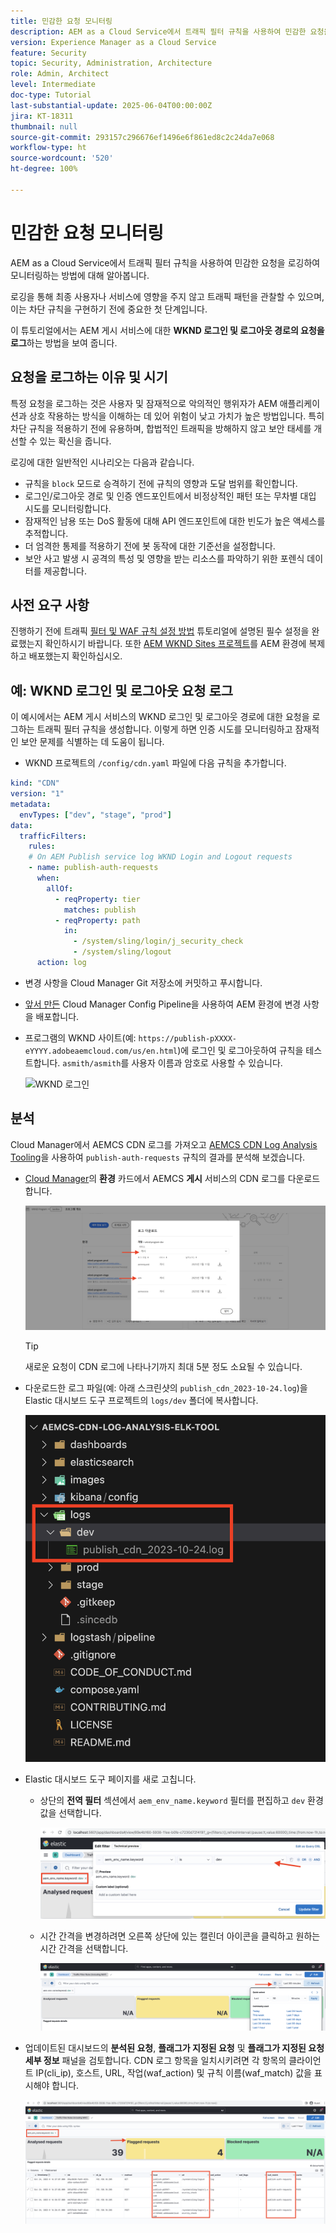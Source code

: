 ```yaml
---
title: 민감한 요청 모니터링
description: AEM as a Cloud Service에서 트래픽 필터 규칙을 사용하여 민감한 요청을 로깅하여 모니터링하는 방법에 대해 알아봅니다.
version: Experience Manager as a Cloud Service
feature: Security
topic: Security, Administration, Architecture
role: Admin, Architect
level: Intermediate
doc-type: Tutorial
last-substantial-update: 2025-06-04T00:00:00Z
jira: KT-18311
thumbnail: null
source-git-commit: 293157c296676ef1496e6f861ed8c2c24da7e068
workflow-type: ht
source-wordcount: '520'
ht-degree: 100%

---
```


# 민감한 요청 모니터링

AEM as a Cloud Service에서 트래픽 필터 규칙을 사용하여 민감한 요청을 로깅하여 모니터링하는 방법에 대해 알아봅니다.

로깅을 통해 최종 사용자나 서비스에 영향을 주지 않고 트래픽 패턴을 관찰할 수 있으며, 이는 차단 규칙을 구현하기 전에 중요한 첫 단계입니다.

이 튜토리얼에서는 AEM 게시 서비스에 대한 **WKND 로그인 및 로그아웃 경로의 요청을 로그**&#x200B;하는 방법을 보여 줍니다.

## 요청을 로그하는 이유 및 시기

특정 요청을 로그하는 것은 사용자 및 잠재적으로 악의적인 행위자가 AEM 애플리케이션과 상호 작용하는 방식을 이해하는 데 있어 위험이 낮고 가치가 높은 방법입니다. 특히 차단 규칙을 적용하기 전에 유용하며, 합법적인 트래픽을 방해하지 않고 보안 태세를 개선할 수 있는 확신을 줍니다.

로깅에 대한 일반적인 시나리오는 다음과 같습니다.

- 규칙을 `block` 모드로 승격하기 전에 규칙의 영향과 도달 범위를 확인합니다.
- 로그인/로그아웃 경로 및 인증 엔드포인트에서 비정상적인 패턴 또는 무차별 대입 시도를 모니터링합니다.
- 잠재적인 남용 또는 DoS 활동에 대해 API 엔드포인트에 대한 빈도가 높은 액세스를 추적합니다.
- 더 엄격한 통제를 적용하기 전에 봇 동작에 대한 기준선을 설정합니다.
- 보안 사고 발생 시 공격의 특성 및 영향을 받는 리소스를 파악하기 위한 포렌식 데이터를 제공합니다.

## 사전 요구 사항

진행하기 전에 트래픽 [필터 및 WAF 규칙 설정 방법](../setup.md) 튜토리얼에 설명된 필수 설정을 완료했는지 확인하시기 바랍니다. 또한 [AEM WKND Sites 프로젝트](https://github.com/adobe/aem-guides-wknd)를 AEM 환경에 복제하고 배포했는지 확인하십시오.

## 예: WKND 로그인 및 로그아웃 요청 로그

이 예시에서는 AEM 게시 서비스의 WKND 로그인 및 로그아웃 경로에 대한 요청을 로그하는 트래픽 필터 규칙을 생성합니다. 이렇게 하면 인증 시도를 모니터링하고 잠재적인 보안 문제를 식별하는 데 도움이 됩니다.

- WKND 프로젝트의 `/config/cdn.yaml` 파일에 다음 규칙을 추가합니다.

```yaml
kind: "CDN"
version: "1"
metadata:
  envTypes: ["dev", "stage", "prod"]
data:
  trafficFilters:
    rules:
    # On AEM Publish service log WKND Login and Logout requests
    - name: publish-auth-requests
      when:
        allOf:
          - reqProperty: tier
            matches: publish
          - reqProperty: path
            in:
              - /system/sling/login/j_security_check
              - /system/sling/logout
      action: log   
```

- 변경 사항을 Cloud Manager Git 저장소에 커밋하고 푸시합니다.

- [앞서 만든](../setup.md#deploy-rules-using-adobe-cloud-manager) Cloud Manager Config Pipeline을 사용하여 AEM 환경에 변경 사항을 배포합니다.

- 프로그램의 WKND 사이트(예: `https://publish-pXXXX-eYYYY.adobeaemcloud.com/us/en.html`)에 로그인 및 로그아웃하여 규칙을 테스트합니다. `asmith/asmith`를 사용자 이름과 암호로 사용할 수 있습니다.

  ![WKND 로그인](../assets/how-to/wknd-login.png)

## 분석

Cloud Manager에서 AEMCS CDN 로그를 가져오고 [AEMCS CDN Log Analysis Tooling](../setup.md#setup-the-elastic-dashboard-tool)을 사용하여 `publish-auth-requests` 규칙의 결과를 분석해 보겠습니다.

- [Cloud Manager](https://my.cloudmanager.adobe.com/)의 **환경** 카드에서 AEMCS **게시** 서비스의 CDN 로그를 다운로드합니다.

  ![Cloud Manager CDN 로그 다운로드](../assets/how-to/cloud-manager-cdn-log-downloads.png)

  >[!TIP]
  >
  > 새로운 요청이 CDN 로그에 나타나기까지 최대 5분 정도 소요될 수 있습니다.

- 다운로드한 로그 파일(예: 아래 스크린샷의 `publish_cdn_2023-10-24.log`)을 Elastic 대시보드 도구 프로젝트의 `logs/dev` 폴더에 복사합니다.

  ![ELK 도구 로그 폴더](../assets/how-to/elk-tool-logs-folder.png)

- Elastic 대시보드 도구 페이지를 새로 고칩니다.
   - 상단의 **전역 필터** 섹션에서 `aem_env_name.keyword` 필터를 편집하고 `dev` 환경 값을 선택합니다.

     ![ELK 도구 전역 필터](../assets/how-to/elk-tool-global-filter.png)

   - 시간 간격을 변경하려면 오른쪽 상단에 있는 캘린더 아이콘을 클릭하고 원하는 시간 간격을 선택합니다.

     ![ELK 도구 시간 간격](../assets/how-to/elk-tool-time-interval.png)

- 업데이트된 대시보드의 **분석된 요청**, **플래그가 지정된 요청** 및 **플래그가 지정된 요청 세부 정보** 패널을 검토합니다. CDN 로그 항목을 일치시키려면 각 항목의 클라이언트 IP(cli_ip), 호스트, URL, 작업(waf_action) 및 규칙 이름(waf_match) 값을 표시해야 합니다.

  ![ELK 도구 대시보드](../assets/how-to/elk-tool-dashboard.png)

